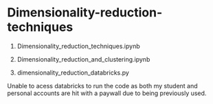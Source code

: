 # Dimensionality-reduction-techniques

1) Dimensionality_reduction_techniques.ipynb

2) Dimensionality_reduction_and_clustering.ipynb

3) dimensionality_reduction_databricks.py

Unable to acess databricks to run the code as both my student and personal accounts are hit with a paywall due to being previously used.

